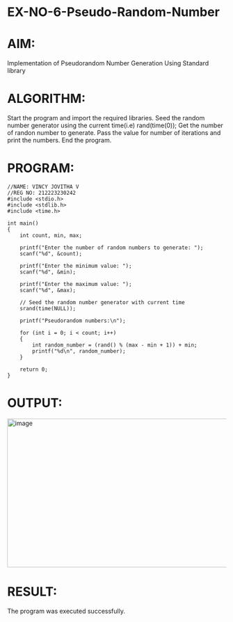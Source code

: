 # EX-NO-6-Pseudo-Random-Number

# AIM: 
Implementation of Pseudorandom Number Generation Using Standard library

# ALGORITHM:
Start the program and import the required libraries.
Seed the random number generator using the current time(i.e) rand(time(0));
Get the number of randon number to generate.
Pass the value for number of iterations and print the numbers.
End the program.

# PROGRAM:
```
//NAME: VINCY JOVITHA V
//REG NO: 212223230242
#include <stdio.h>
#include <stdlib.h>
#include <time.h>

int main()
{
    int count, min, max;

    printf("Enter the number of random numbers to generate: ");
    scanf("%d", &count);

    printf("Enter the minimum value: ");
    scanf("%d", &min);

    printf("Enter the maximum value: ");
    scanf("%d", &max);

    // Seed the random number generator with current time
    srand(time(NULL));

    printf("Pseudorandom numbers:\n");

    for (int i = 0; i < count; i++)
    {
        int random_number = (rand() % (max - min + 1)) + min;
        printf("%d\n", random_number);
    }

    return 0;
}
```
# OUTPUT:
<img width="625" height="342" alt="image" src="https://github.com/user-attachments/assets/5050c1ae-0fca-4f71-b637-3b6e41457fb6" />

# RESULT:
The program was executed successfully.
